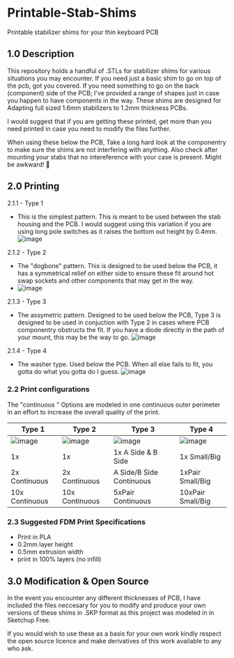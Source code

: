 # Printable-Stab-Shims
Printable stabilizer shims for your thin keyboard PCB


## 1.0 Description
This repository holds a handful of .STLs for stabilizer shims for various situations you may encounter. If you need just a basic shim to go on top of the pcb, got you covered. If you need something to go on the back (component) side of the PCB; I've provided a range of shapes just in case you happen to have components in the way. These shims are designed for Adapting full sized 1.6mm stabilizers to 1.2mm thickness PCBs.

I would suggest that if you are getting these printed, get more than you need printed in case you need to modify the files further.

When using these below the PCB, Take a long hard look at the componentry to make sure the shims are not interfering with anything. Also check after mounting your stabs that no intereference with your case is present. Might be awkward! 🤪


## 2.0 Printing

2.1.1 - Type 1
- This is the simplest pattern. This is meant to be used between the stab housing and the PCB. I would suggest using this variation if you are using long pole switches as it raises the bottom out height by 0.4mm.
![image](https://user-images.githubusercontent.com/8606354/171822812-ab467275-32d1-495c-a101-2ce69875d9c5.png)

2.1.2 - Type 2
- The "dogbone" pattern. This is designed to be used below the PCB, it has a symmetrical relief on either side to ensure these fit around hot swap sockets and other components that may get in the way.
- ![image](https://user-images.githubusercontent.com/8606354/171823253-b4bc6779-a900-4c5d-9d49-08ccc70d5364.png)

2.1.3 - Type 3
- The assymetric pattern. Designed to be used below the PCB, Type 3 is designed to be used in conjuction with Type 2 in cases where PCB componentry obstructs the fit. If you have a diode directly in the path of your mount, this may be the way to go.
![image](https://user-images.githubusercontent.com/8606354/171823279-766ad50d-da1b-4d8a-ba27-681fdbbf4289.png)

2.1.4 - Type 4
- The washer type. Used below the PCB. When all else fails to fit, you gotta do what you gotta do I guess.
![image](https://user-images.githubusercontent.com/8606354/171823288-98944f09-cda8-4a90-9d06-74fdefc52e37.png)


### 2.2 Print configurations

The "continuous " Options are modeled in one continuous outer perimeter in an effort to increase the overall quality of the print.

| Type 1     | Type 2    | Type 3    | Type 4 |
|------------|-----------|-----------|-----------|
|![image](https://user-images.githubusercontent.com/8606354/171825067-ca58ffd5-4983-49dc-9b46-53e00cbdb448.png)|![image](https://user-images.githubusercontent.com/8606354/171825087-fa16eb8e-d3ee-4dca-bd84-37f49ab021c6.png)|![image](https://user-images.githubusercontent.com/8606354/171825120-61a302a6-2de9-421b-bdd6-d578849b532d.png)|![image](https://user-images.githubusercontent.com/8606354/171825154-8ea1c8ea-bf40-4cf1-b91e-51994125ea97.png)|
| 1x | 1x | 1x A Side & B Side | 1x Small/Big
| 2x Continuous   | 2x Continuous  | A Side/B Side Continuous| 1xPair Small/Big | 
| 10x Continuous | 10x Continuous  | 5xPair Continuous | 10xPair Small/Big


### 2.3 Suggested FDM Print Specifications

- Print in PLA
- 0.2mm layer height
- 0.5mm extrusion width
- print in 100% layers (no infill)


## 3.0 Modification & Open Source

In the event you encounter any different thicknesses of PCB, I have included the files neccesary for you to modify and produce your own versions of these shims in .SKP format as this project was modeled in in Sketchup Free.

If you would wish to use these as a basis for your own work kindly respect the open source licence and make derivatives of this work available to any who ask.
